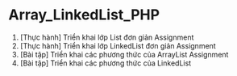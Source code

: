 # Array_LinkedList_PHP

1. [Thực hành] Triển khai lớp List đơn giản Assignment
2. [Thực hành] Triển khai lớp LinkedList đơn giản Assignment
3. [Bài tập] Triển khai các phương thức của ArrayList Assignment
4. [Bài tập] Triển khai các phương thức của LinkedList
